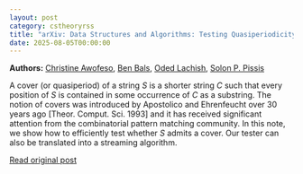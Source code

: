 ```yaml
---
layout: post
category: cstheoryrss
title: "arXiv: Data Structures and Algorithms: Testing Quasiperiodicity"
date: 2025-08-05T00:00:00
---
```


**Authors:** [Christine Awofeso](https://dblp.uni-trier.de/search?q=Christine+Awofeso), [Ben Bals](https://dblp.uni-trier.de/search?q=Ben+Bals), [Oded Lachish](https://dblp.uni-trier.de/search?q=Oded+Lachish), [Solon P. Pissis](https://dblp.uni-trier.de/search?q=Solon+P.+Pissis)

A cover (or quasiperiod) of a string $S$ is a shorter string $C$ such that
every position of $S$ is contained in some occurrence of $C$ as a substring.
The notion of covers was introduced by Apostolico and Ehrenfeucht over 30 years
ago [Theor. Comput. Sci. 1993] and it has received significant attention from
the combinatorial pattern matching community. In this note, we show how to
efficiently test whether $S$ admits a cover. Our tester can also be translated
into a streaming algorithm.

[Read original post](http://arxiv.org/abs/2508.02231v1)
